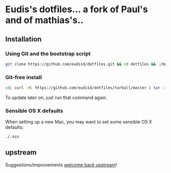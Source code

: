 # Eudis's dotfiles... a fork of Paul's and of mathias's..
## Installation
### Using Git and the bootstrap script
```bash
git clone https://github.com/eudisd/dotfiles.git && cd dotfiles && ./bootstrap.sh
```

### Git-free install

```bash
cd; curl -#L https://github.com/eudisd/dotfiles/tarball/master | tar -xzv --strip-components 1 --exclude={README.md,bootstrap.sh}
```

To update later on, just run that command again.

### Sensible OS X defaults

When setting up a new Mac, you may want to set some sensible OS X defaults:

```bash
./.osx
```

## upstream

Suggestions/improvements
[welcome back upstream](https://github.com/mathiasbynens/dotfiles/issues)!
